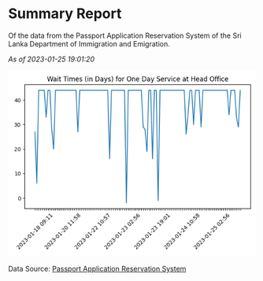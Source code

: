 # Summary Report

Of the data from the Passport Application Reservation System of the Sri Lanka Department of Immigration and Emigration.

*As of 2023-01-25 19:01:20*

![Wait Time Chart](summary.wait_time_chart.png)

Data Source: [Passport Application Reservation System](https://eservices.immigration.gov.lk:8443/appointment/pages/reservationApplication.xhtml)